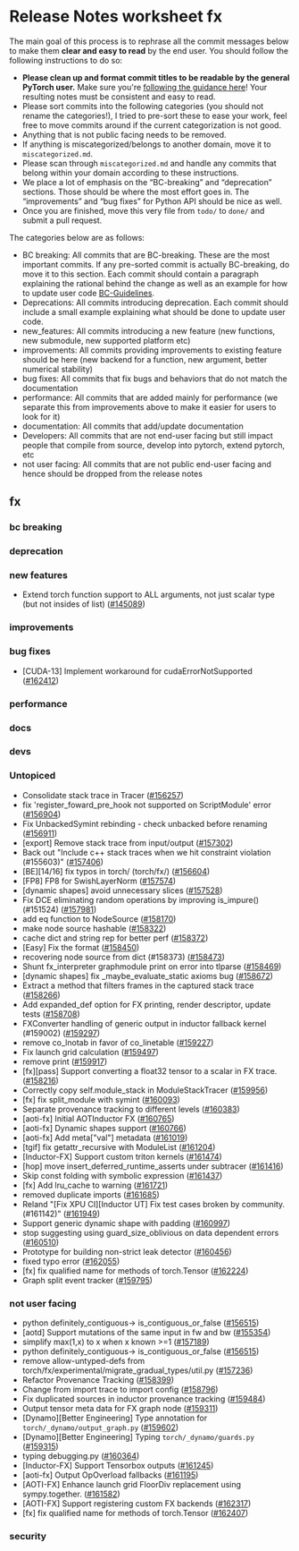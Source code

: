 
# Release Notes worksheet fx

The main goal of this process is to rephrase all the commit messages below to make them **clear and easy to read** by the end user. You should follow the following instructions to do so:

* **Please clean up and format commit titles to be readable by the general PyTorch user.** Make sure you're [following the guidance here](https://docs.google.com/document/d/14OmgGBr1w6gl1VO47GGGdwrIaUNr92DFhQbY_NEk8mQ/edit)! Your resulting notes must be consistent and easy to read.
* Please sort commits into the following categories (you should not rename the categories!), I tried to pre-sort these to ease your work, feel free to move commits around if the current categorization is not good.
* Anything that is not public facing needs to be removed.
* If anything is miscategorized/belongs to another domain, move it to `miscategorized.md`.
* Please scan through `miscategorized.md` and handle any commits that belong within your domain according to these instructions.
* We place a lot of emphasis on the “BC-breaking” and “deprecation” sections. Those should be where the most effort goes in. The “improvements” and “bug fixes” for Python API should be nice as well.
* Once you are finished, move this very file from `todo/` to `done/` and submit a pull request.

The categories below are as follows:

* BC breaking: All commits that are BC-breaking. These are the most important commits. If any pre-sorted commit is actually BC-breaking, do move it to this section. Each commit should contain a paragraph explaining the rational behind the change as well as an example for how to update user code [BC-Guidelines](https://docs.google.com/document/d/14OmgGBr1w6gl1VO47GGGdwrIaUNr92DFhQbY_NEk8mQ/edit#heading=h.a9htwgvvec1m).
* Deprecations: All commits introducing deprecation. Each commit should include a small example explaining what should be done to update user code.
* new_features: All commits introducing a new feature (new functions, new submodule, new supported platform etc)
* improvements: All commits providing improvements to existing feature should be here (new backend for a function, new argument, better numerical stability)
* bug fixes: All commits that fix bugs and behaviors that do not match the documentation
* performance: All commits that are added mainly for performance (we separate this from improvements above to make it easier for users to look for it)
* documentation: All commits that add/update documentation
* Developers: All commits that are not end-user facing but still impact people that compile from source, develop into pytorch, extend pytorch, etc
* not user facing: All commits that are not public end-user facing and hence should be dropped from the release notes

## fx
### bc breaking
### deprecation
### new features
- Extend torch function support to ALL arguments, not just scalar type (but not insides of list) ([#145089](https://github.com/pytorch/pytorch/pull/145089))
### improvements
### bug fixes
- [CUDA-13] Implement workaround for cudaErrorNotSupported ([#162412](https://github.com/pytorch/pytorch/pull/162412))
### performance
### docs
### devs
### Untopiced
- Consolidate stack trace in Tracer ([#156257](https://github.com/pytorch/pytorch/pull/156257))
- fix 'register_foward_pre_hook not supported on ScriptModule' error ([#156904](https://github.com/pytorch/pytorch/pull/156904))
- Fix UnbackedSymint rebinding - check unbacked before renaming ([#156911](https://github.com/pytorch/pytorch/pull/156911))
- [export] Remove stack trace from input/output ([#157302](https://github.com/pytorch/pytorch/pull/157302))
- Back out "Include c++ stack traces when we hit constraint violation (#155603)" ([#157406](https://github.com/pytorch/pytorch/pull/157406))
- [BE][14/16] fix typos in torch/ (torch/fx/) ([#156604](https://github.com/pytorch/pytorch/pull/156604))
- [FP8] FP8 for SwishLayerNorm ([#157574](https://github.com/pytorch/pytorch/pull/157574))
- [dynamic shapes] avoid unnecessary slices ([#157528](https://github.com/pytorch/pytorch/pull/157528))
- Fix DCE eliminating random operations by improving is_impure() (#151524) ([#157981](https://github.com/pytorch/pytorch/pull/157981))
- add eq function to NodeSource ([#158170](https://github.com/pytorch/pytorch/pull/158170))
- make node source hashable ([#158322](https://github.com/pytorch/pytorch/pull/158322))
- cache dict and string rep for better perf ([#158372](https://github.com/pytorch/pytorch/pull/158372))
- [Easy] Fix the format ([#158450](https://github.com/pytorch/pytorch/pull/158450))
- recovering node source from dict (#158373) ([#158473](https://github.com/pytorch/pytorch/pull/158473))
- Shunt fx_interpreter graphmodule print on error into tlparse ([#158469](https://github.com/pytorch/pytorch/pull/158469))
- [dynamic shapes] fix _maybe_evaluate_static axioms bug ([#158672](https://github.com/pytorch/pytorch/pull/158672))
- Extract a method that filters frames in the captured stack trace ([#158266](https://github.com/pytorch/pytorch/pull/158266))
- Add expanded_def option for FX printing, render descriptor, update tests ([#158708](https://github.com/pytorch/pytorch/pull/158708))
- FXConverter handling of generic output in inductor fallback kernel (#159002) ([#159297](https://github.com/pytorch/pytorch/pull/159297))
- remove co_lnotab in favor of co_linetable ([#159227](https://github.com/pytorch/pytorch/pull/159227))
- Fix launch grid calculation ([#159497](https://github.com/pytorch/pytorch/pull/159497))
- remove print ([#159917](https://github.com/pytorch/pytorch/pull/159917))
- [fx][pass] Support converting a float32 tensor to a scalar in FX trace. ([#158216](https://github.com/pytorch/pytorch/pull/158216))
- Correctly copy self.module_stack in ModuleStackTracer ([#159956](https://github.com/pytorch/pytorch/pull/159956))
- [fx] fix split_module with symint ([#160093](https://github.com/pytorch/pytorch/pull/160093))
- Separate provenance tracking to different levels ([#160383](https://github.com/pytorch/pytorch/pull/160383))
- [aoti-fx] Initial AOTInductor FX ([#160765](https://github.com/pytorch/pytorch/pull/160765))
- [aoti-fx] Dynamic shapes support ([#160766](https://github.com/pytorch/pytorch/pull/160766))
- [aoti-fx] Add meta["val"] metadata ([#161019](https://github.com/pytorch/pytorch/pull/161019))
- [tgif] fix getattr_recursive with ModuleList ([#161204](https://github.com/pytorch/pytorch/pull/161204))
- [Inductor-FX] Support custom triton kernels ([#161474](https://github.com/pytorch/pytorch/pull/161474))
- [hop] move insert_deferred_runtime_asserts under subtracer ([#161416](https://github.com/pytorch/pytorch/pull/161416))
- Skip const folding with symbolic expression ([#161437](https://github.com/pytorch/pytorch/pull/161437))
- [fx] Add lru_cache to warning ([#161721](https://github.com/pytorch/pytorch/pull/161721))
- removed duplicate imports ([#161685](https://github.com/pytorch/pytorch/pull/161685))
- Reland "[Fix XPU CI][Inductor UT] Fix test cases broken by community. (#161142)" ([#161949](https://github.com/pytorch/pytorch/pull/161949))
- Support generic dynamic shape with padding ([#160997](https://github.com/pytorch/pytorch/pull/160997))
- stop suggesting using guard_size_oblivious on data dependent errors ([#160510](https://github.com/pytorch/pytorch/pull/160510))
- Prototype for building non-strict leak detector ([#160456](https://github.com/pytorch/pytorch/pull/160456))
- fixed typo error ([#162055](https://github.com/pytorch/pytorch/pull/162055))
- [fx] fix qualified name for methods of torch.Tensor ([#162224](https://github.com/pytorch/pytorch/pull/162224))
- Graph split event tracker ([#159795](https://github.com/pytorch/pytorch/pull/159795))
### not user facing
- python definitely_contiguous-> is_contiguous_or_false ([#156515](https://github.com/pytorch/pytorch/pull/156515))
- [aotd] Support mutations of the same input in fw and bw ([#155354](https://github.com/pytorch/pytorch/pull/155354))
- simplify max(1,x) to x when x known >=1 ([#157189](https://github.com/pytorch/pytorch/pull/157189))
- python definitely_contiguous-> is_contiguous_or_false ([#156515](https://github.com/pytorch/pytorch/pull/156515))
- remove allow-untyped-defs from torch/fx/experimental/migrate_gradual_types/util.py ([#157236](https://github.com/pytorch/pytorch/pull/157236))
- Refactor Provenance Tracking ([#158399](https://github.com/pytorch/pytorch/pull/158399))
- Change from import trace to import config ([#158796](https://github.com/pytorch/pytorch/pull/158796))
- Fix duplicated sources in inductor provenance tracking ([#159484](https://github.com/pytorch/pytorch/pull/159484))
- Output tensor meta data for FX graph node ([#159311](https://github.com/pytorch/pytorch/pull/159311))
- [Dynamo][Better Engineering] Type annotation for `torch/_dynamo/output_graph.py` ([#159602](https://github.com/pytorch/pytorch/pull/159602))
- [Dynamo][Better Engineering] Typing `torch/_dynamo/guards.py` ([#159315](https://github.com/pytorch/pytorch/pull/159315))
- typing debugging.py ([#160364](https://github.com/pytorch/pytorch/pull/160364))
- [Inductor-FX] Support Tensorbox outputs ([#161245](https://github.com/pytorch/pytorch/pull/161245))
- [aoti-fx] Output OpOverload fallbacks ([#161195](https://github.com/pytorch/pytorch/pull/161195))
- [AOTI-FX] Enhance launch grid FloorDiv replacement using sympy.together.  ([#161582](https://github.com/pytorch/pytorch/pull/161582))
- [AOTI-FX] Support registering custom FX backends ([#162317](https://github.com/pytorch/pytorch/pull/162317))
- [fx] fix qualified name for methods of torch.Tensor ([#162407](https://github.com/pytorch/pytorch/pull/162407))
### security
